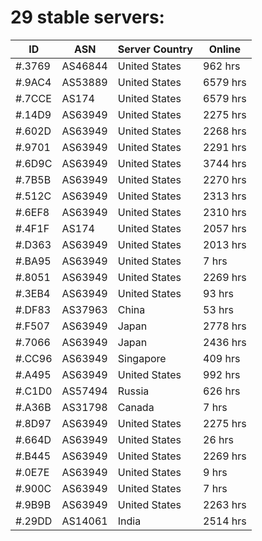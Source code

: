 # 29 stable servers:

| ID | ASN | Server Country | Online |
| ------ | ------ | ------ | ------ |
| #.3769 | AS46844 | United States | 962 hrs |
| #.9AC4 | AS53889 | United States | 6579 hrs |
| #.7CCE | AS174 | United States | 6579 hrs |
| #.14D9 | AS63949 | United States | 2275 hrs |
| #.602D | AS63949 | United States | 2268 hrs |
| #.9701 | AS63949 | United States | 2291 hrs |
| #.6D9C | AS63949 | United States | 3744 hrs |
| #.7B5B | AS63949 | United States | 2270 hrs |
| #.512C | AS63949 | United States | 2313 hrs |
| #.6EF8 | AS63949 | United States | 2310 hrs |
| #.4F1F | AS174 | United States | 2057 hrs |
| #.D363 | AS63949 | United States | 2013 hrs |
| #.BA95 | AS63949 | United States | 7 hrs |
| #.8051 | AS63949 | United States | 2269 hrs |
| #.3EB4 | AS63949 | United States | 93 hrs |
| #.DF83 | AS37963 | China | 53 hrs |
| #.F507 | AS63949 | Japan | 2778 hrs |
| #.7066 | AS63949 | Japan | 2436 hrs |
| #.CC96 | AS63949 | Singapore | 409 hrs |
| #.A495 | AS63949 | United States | 992 hrs |
| #.C1D0 | AS57494 | Russia | 626 hrs |
| #.A36B | AS31798 | Canada | 7 hrs |
| #.8D97 | AS63949 | United States | 2275 hrs |
| #.664D | AS63949 | United States | 26 hrs |
| #.B445 | AS63949 | United States | 2269 hrs |
| #.0E7E | AS63949 | United States | 9 hrs |
| #.900C | AS63949 | United States | 7 hrs |
| #.9B9B | AS63949 | United States | 2263 hrs |
| #.29DD | AS14061 | India | 2514 hrs |

